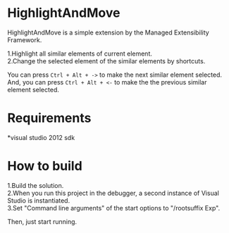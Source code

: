 ﻿HighlightAndMove
================

HighlightAndMove is a simple extension by the Managed Extensibility Framework.

1.Highlight all similar elements of current element.  
2.Change the selected element of the similar elements by shortcuts.

You can press `Ctrl + Alt + ->` to make the next similar element selected.  
And, you can press `Ctrl + Alt + <-` to make the the previous similar element selected.

# Requirements

*visual studio 2012 sdk

# How to build

1.Build the solution.  
2.When you run this project in the debugger, a second instance of Visual Studio is instantiated.  
3.Set "Command line arguments" of the start options to "/rootsuffix Exp".  

Then, just start running.  

